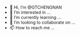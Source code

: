 - 👋 Hi, I’m @GTCHENGNAN
- 👀 I’m interested in ...
- 🌱 I’m currently learning ...
- 💞️ I’m looking to collaborate on ...
- 📫 How to reach me ...

<!---
GTCHENGNAN/GTCHENGNAN is a ✨ special ✨ repository because its `README.md` (this file) appears on your GitHub profile.
You can click the Preview link to take a look at your changes.
--->
